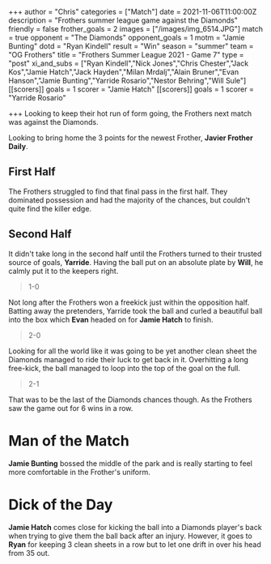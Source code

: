 +++
author = "Chris"
categories = ["Match"]
date = 2021-11-06T11:00:00Z
description = "Frothers summer league game against the Diamonds"
friendly = false
frother_goals = 2
images = ["/images/img_6514.JPG"]
match = true
opponent = "The Diamonds"
opponent_goals = 1
motm = "Jamie Bunting"
dotd =  "Ryan Kindell"
result = "Win"
season = "summer"
team = "OG Frothers"
title = "Frothers Summer League 2021 - Game 7"
type = "post"
xi_and_subs = ["Ryan Kindell","Nick Jones","Chris Chester","Jack Kos","Jamie Hatch","Jack Hayden","Milan Mrdalj","Alain Bruner","Evan Hanson","Jamie Bunting","Yarride Rosario","Nestor Behring","Will Sule"]
[[scorers]]
goals = 1
scorer = "Jamie Hatch"
[[scorers]]
goals = 1
scorer = "Yarride Rosario"


+++
Looking to keep their hot run of form going, the Frothers next match was against the Diamonds.

Looking to bring home the 3 points for the newest Frother, **Javier Frother Daily**.

## First Half

The Frothers struggled to find that final pass in the first half. They dominated possession and had the majority of the chances, but couldn't quite find the killer edge.

## Second Half

It didn't take long in the second half until the Frothers turned to their trusted source of goals, **Yarride**. Having the ball put on an absolute plate by **Will**, he calmly put it to the keepers right.

> 1-0

Not long after the Frothers won a freekick just within the opposition half. Batting away the pretenders, Yarride took the ball and curled a beautiful ball into the box which **Evan** headed on for **Jamie Hatch** to finish.

> 2-0

Looking for all the world like it was going to be yet another clean sheet the Diamonds managed to ride their luck to get back in it. Overhitting a long free-kick, the ball managed to loop into the top of the goal on the full.

> 2-1

That was to be the last of the Diamonds chances though. As the Frothers saw the game out for 6 wins in a row.

# Man of the Match

**Jamie Bunting** bossed the middle of the park and is really starting to feel more comfortable in the Frother's uniform.

# Dick of the Day

**Jamie Hatch** comes close for kicking the ball into a Diamonds player's back when trying to give them the ball back after an injury. However, it goes to **Ryan** for keeping 3 clean sheets in a row but to let one drift in over his head from 35 out.